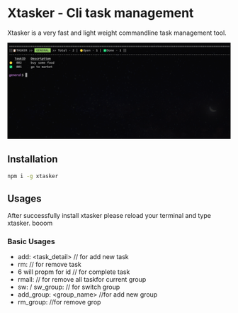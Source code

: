 # Xtasker - Cli task management
Xtasker is a very fast and light weight commandline task management tool.

![alt text](https://github.com/xtareq/xtasker/blob/main/screenshots/tasklist.png?raw=true)

## Installation
```sh
npm i -g xtasker

```

## Usages

After successfully install xtasker please reload your terminal and type xtasker. booom

### Basic Usages
- add: <task_detail> // for add new task
- rm: <taskId> // for remove task
- 6 will propm for id  // for complete task
- rmall: // for remove all taskfor current group
- sw: / sw_group:  // for switch group
- add_group: <group_name> //for add new group
- rm_group: <gorupId> //for remove grop
